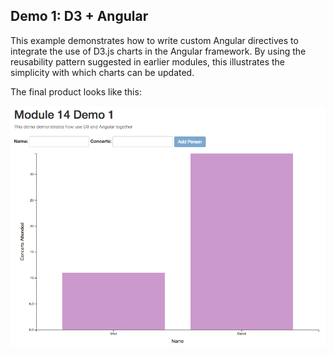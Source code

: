 ## Demo 1: D3 + Angular

This example demonstrates how to write custom Angular directives to integrate the use of D3.js charts in the Angular framework. By using the reusability pattern suggested in earlier modules, this illustrates the simplicity with which charts can be updated. 

The final product looks like this:

![complete demo of bar chart](imgs/complete.png)

